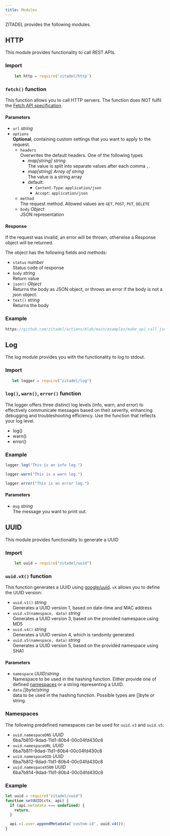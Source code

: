 ```yaml
---
title: Modules
---
```


ZITADEL provides the following modules.

## HTTP

This module provides functionality to call REST APIs.

### Import

```js
    let http = require('zitadel/http')
```

### `fetch()` function

This function allows you to call HTTP servers. The function does NOT fulfil the [Fetch API specification](https://developer.mozilla.org/en-US/docs/Web/API/Fetch_API).

#### Parameters

- `url` *string*
- `options`  
  **Optional**, containing custom settings that you want to apply to the request.
  - `headers`  
    Overwrites the default headers. One of the following types
    - *map[string] string*  
      The value is split into separate values after each comma `,`.
    - *map[string] Array of string*  
      The value is a string array
    - default:
      - `Content-Type`: `application/json`
      - `Accept`: `application/json`
  - `method`  
    The request method. Allowed values are `GET`, `POST`, `PUT`, `DELETE`
  - `body` *Object*  
    JSON representation

#### Response

If the request was invalid, an error will be thrown, otherwise a Response object will be returned.

The object has the following fields and methods:

- `status` *number*  
  Status code of response
- `body` *string*  
  Return value
- `json()` *Object*  
  Returns the body as JSON object, or throws an error if the body is not a json object.
- `text()` *string*  
  Returns the body

### Example

```js reference
https://github.com/zitadel/actions/blob/main/examples/make_api_call.js#L10-L20
```

## Log

The log module provides you with the functionality to log to stdout.

### Import

```js
   let logger = require("zitadel/log")
```

### `log()`, `warn()`, `error()` function

The logger offers three distinct log levels (info, warn, and error) to effectively communicate messages based on their severity, enhancing debugging and troubleshooting efficiency.
Use the function that reflects your log level.

- log()
- warn()
- error()

### Example

```js
logger.log("This is an info log.")

logger.warn("This is a warn log.")

logger.error("This is an error log.")
```

#### Parameters

- `msg` *string*  
  The message you want to print out.

## UUID

This module provides functionality to generate a UUID

### Import

```js
    let uuid = require("zitadel/uuid")
```

### `uuid.vX()` function

This function generates a UUID using [google/uuid](https://github.com/google/uuid). `vX` allows you to define the UUID version:

- `uuid.v1()` *string*  
  Generates a UUID version 1, based on date-time and MAC address
- `uuid.v3(namespace, data)` *string*  
  Generates a UUID version 3, based on the provided namespace using MD5
- `uuid.v4()` *string*  
  Generates a UUID version 4, which is randomly generated
- `uuid.v5(namespace, data)` *string*  
  Generates a UUID version 5, based on the provided namespace using SHA1

#### Parameters

- `namespace` *UUID*/*string*  
  Namespace to be used in the hashing function. Either provide one of defined [namespaces](#namespaces) or a string representing a UUID.
- `data` *[]byte*/*string*  
  data to be used in the hashing function. Possible types are []byte or string.

### Namespaces

The following predefined namespaces can be used for `uuid.v3` and `uuid.v5`:

- `uuid.namespaceDNS` *UUID*  
  6ba7b810-9dad-11d1-80b4-00c04fd430c8
- `uuid.namespaceURL` *UUID*  
  6ba7b811-9dad-11d1-80b4-00c04fd430c8
- `uuid.namespaceOID` *UUID*  
  6ba7b812-9dad-11d1-80b4-00c04fd430c8
- `uuid.namespaceX500` *UUID*  
  6ba7b814-9dad-11d1-80b4-00c04fd430c8

### Example
```js
let uuid = require("zitadel/uuid")
function setUUID(ctx, api) {
  if (api.metadata === undefined) {
    return;
  }

  api.v1.user.appendMetadata('custom-id', uuid.v4());
}
```
